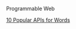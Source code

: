 

Programmable Web

[10 Popular APIs for Words](https://www.programmableweb.com/news/10-popular-apis-words/brief/2021/03/12)


